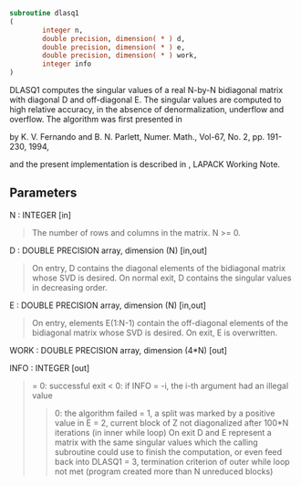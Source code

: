 ```fortran
subroutine dlasq1
(
        integer n,
        double precision, dimension( * ) d,
        double precision, dimension( * ) e,
        double precision, dimension( * ) work,
        integer info
)
```

DLASQ1 computes the singular values of a real N-by-N bidiagonal
matrix with diagonal D and off-diagonal E. The singular values
are computed to high relative accuracy, in the absence of
denormalization, underflow and overflow. The algorithm was first
presented in

by K. V.
Fernando and B. N. Parlett, Numer. Math., Vol-67, No. 2, pp. 191-230,
1994,

and the present implementation is described in , LAPACK Working Note.

## Parameters
N : INTEGER [in]
> The number of rows and columns in the matrix. N >= 0.

D : DOUBLE PRECISION array, dimension (N) [in,out]
> On entry, D contains the diagonal elements of the
> bidiagonal matrix whose SVD is desired. On normal exit,
> D contains the singular values in decreasing order.

E : DOUBLE PRECISION array, dimension (N) [in,out]
> On entry, elements E(1:N-1) contain the off-diagonal elements
> of the bidiagonal matrix whose SVD is desired.
> On exit, E is overwritten.

WORK : DOUBLE PRECISION array, dimension (4*N) [out]

INFO : INTEGER [out]
> = 0: successful exit
> < 0: if INFO = -i, the i-th argument had an illegal value
> > 0: the algorithm failed
> = 1, a split was marked by a positive value in E
> = 2, current block of Z not diagonalized after 100*N
> iterations (in inner while loop)  On exit D and E
> represent a matrix with the same singular values
> which the calling subroutine could use to finish the
> computation, or even feed back into DLASQ1
> = 3, termination criterion of outer while loop not met
> (program created more than N unreduced blocks)
